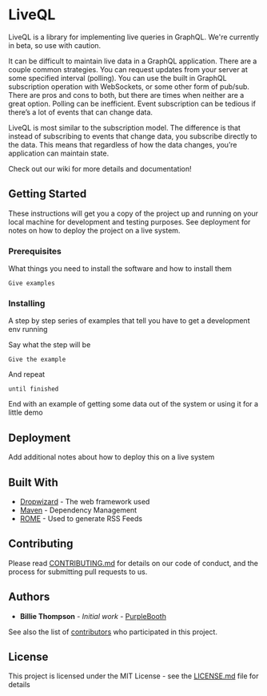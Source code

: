 # LiveQL
LiveQL is a library for implementing live queries in GraphQL. We're currently in beta, so use with caution. 

It can be difficult to maintain live data in a GraphQL application. There are a couple common strategies. You can request updates from your server at some specified interval (polling). You can use the built in GraphQL subscription operation with WebSockets, or some other form of pub/sub. There are pros and cons to both, but there are times when neither are a great option. Polling can be inefficient. Event subscription can be tedious if there’s a lot of events that can change data. 

LiveQL is most similar to the subscription model. The difference is that instead of subscribing to events that change data, you subscribe directly to the data. This means that regardless of how the data changes, you’re application can maintain state.

Check out our wiki for more details and documentation!

## Getting Started

These instructions will get you a copy of the project up and running on your local machine for development and testing purposes. See deployment for notes on how to deploy the project on a live system.

### Prerequisites

What things you need to install the software and how to install them

```
Give examples
```

### Installing

A step by step series of examples that tell you have to get a development env running

Say what the step will be

```
Give the example
```

And repeat

```
until finished
```

End with an example of getting some data out of the system or using it for a little demo

## Deployment

Add additional notes about how to deploy this on a live system

## Built With

* [Dropwizard](http://www.dropwizard.io/1.0.2/docs/) - The web framework used
* [Maven](https://maven.apache.org/) - Dependency Management
* [ROME](https://rometools.github.io/rome/) - Used to generate RSS Feeds

## Contributing

Please read [CONTRIBUTING.md](https://gist.github.com/PurpleBooth/b24679402957c63ec426) for details on our code of conduct, and the process for submitting pull requests to us.

## Authors

* **Billie Thompson** - *Initial work* - [PurpleBooth](https://github.com/PurpleBooth)

See also the list of [contributors](https://github.com/your/project/contributors) who participated in this project.

## License

This project is licensed under the MIT License - see the [LICENSE.md](LICENSE.md) file for details

